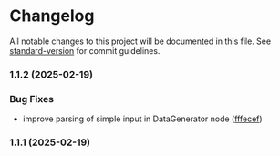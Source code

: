 # Changelog

All notable changes to this project will be documented in this file. See [standard-version](https://github.com/conventional-changelog/standard-version) for commit guidelines.

### 1.1.2 (2025-02-19)


### Bug Fixes

* improve parsing of simple input in DataGenerator node ([fffecef](https://github.com/anyideaz/n8n-nodes-data-generator/commit/fffecefc0b05b4e8c02585153fa788bc8df09eeb))

### 1.1.1 (2025-02-19)
